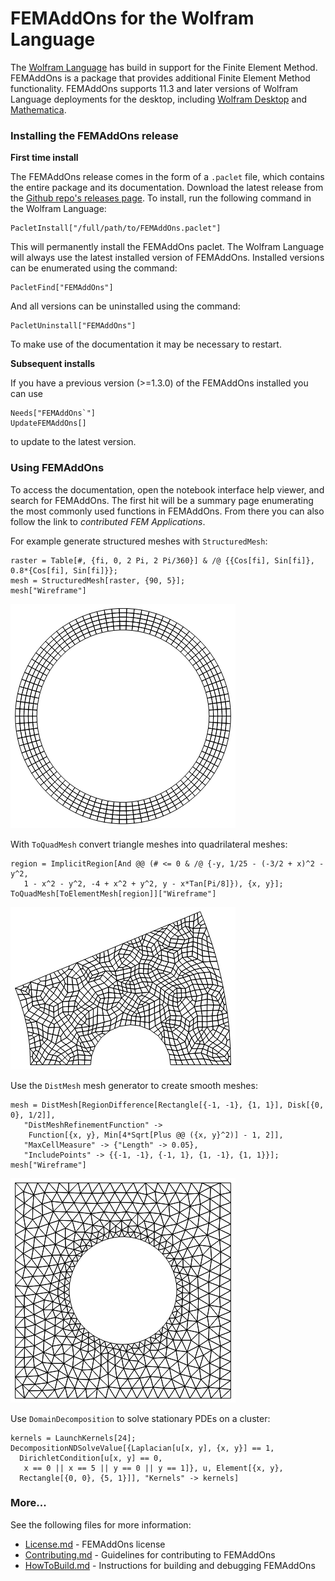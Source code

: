 
# FEMAddOns for the Wolfram Language

The [Wolfram Language](https://www.wolfram.com/language/) has build in support for the Finite Element Method. FEMAddOns is a package that provides additional Finite Element Method functionality. FEMAddOns supports 11.3 and later versions of Wolfram Language deployments for the desktop, including [Wolfram Desktop](https://www.wolfram.com/desktop/) and [Mathematica](https://www.wolfram.com/mathematica/).

### Installing the FEMAddOns release

**First time install** 

The FEMAddOns release comes in the form of a `.paclet` file, which contains the entire package and its documentation. Download the latest release from the [Github repo's releases page](https://github.com/WolframResearch/FEMAddOns/releases). To install, run the following command in the Wolfram Language:

    PacletInstall["/full/path/to/FEMAddOns.paclet"]

This will permanently install the FEMAddOns paclet. The Wolfram Language will always use the latest installed version of FEMAddOns. Installed versions can be enumerated using the command:

    PacletFind["FEMAddOns"]

And all versions can be uninstalled using the command:

    PacletUninstall["FEMAddOns"]

To make use of the documentation it may be necessary to restart.

**Subsequent installs** 

If you have a previous version (>=1.3.0) of the FEMAddOns installed you can use

	Needs["FEMAddOns`"]
	UpdateFEMAddOns[]

to update to the latest version.

### Using FEMAddOns

To access the documentation, open the notebook interface help viewer, and search for FEMAddOns. The first hit will be a summary page enumerating the most commonly used functions in FEMAddOns. From there you can also follow the link to *contributed FEM Applications*.

For example generate structured meshes with `StructuredMesh`:

	raster = Table[#, {fi, 0, 2 Pi, 2 Pi/360}] & /@ {{Cos[fi], Sin[fi]}, 0.8*{Cos[fi], Sin[fi]}};
	mesh = StructuredMesh[raster, {90, 5}];
	mesh["Wireframe"]

![StructuredMesh](Images/structuredMesh.png)


With `ToQuadMesh` convert triangle meshes into quadrilateral meshes:

	region = ImplicitRegion[And @@ (# <= 0 & /@ {-y, 1/25 - (-3/2 + x)^2 - y^2, 
       1 - x^2 - y^2, -4 + x^2 + y^2, y - x*Tan[Pi/8]}), {x, y}];
	ToQuadMesh[ToElementMesh[region]]["Wireframe"]

![triMeshToQuadMesh](Images/triMeshToQuadMesh.png)


Use the `DistMesh` mesh generator to create smooth meshes:

	mesh = DistMesh[RegionDifference[Rectangle[{-1, -1}, {1, 1}], Disk[{0, 0}, 1/2]], 
	   "DistMeshRefinementFunction" -> 
	    Function[{x, y}, Min[4*Sqrt[Plus @@ ({x, y}^2)] - 1, 2]], 
	   "MaxCellMeasure" -> {"Length" -> 0.05}, 
	   "IncludePoints" -> {{-1, -1}, {-1, 1}, {1, -1}, {1, 1}}]; 
	mesh["Wireframe"]

![DistMesh](Images/distMesh.png)


Use `DomainDecomposition` to solve stationary PDEs on a cluster:

	kernels = LaunchKernels[24];
	DecompositionNDSolveValue[{Laplacian[u[x, y], {x, y}] == 1, 
	  DirichletCondition[u[x, y] == 0, 
	   x == 0 || x == 5 || y == 0 || y == 1]}, u, Element[{x, y}, 
	  Rectangle[{0, 0}, {5, 1}]], "Kernels" -> kernels]

### More...

See the following files for more information:

* [License.md](License.md) - FEMAddOns license
* [Contributing.md](Contributing.md) - Guidelines for contributing to FEMAddOns
* [HowToBuild.md](HowToBuild.md) - Instructions for building and debugging FEMAddOns
